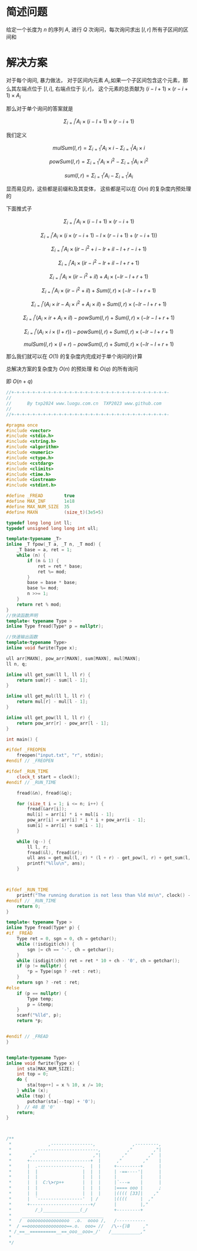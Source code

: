 
# 简述问题

给定一个长度为 $n$ 的序列 $A$, 进行 $Q$ 次询问，每次询问求出 $[l,r]$ 所有子区间的区间和

# 解决方案

对于每个询问, 暴力做法， 对于区间内元素 $A_i$,如果一个子区间包含这个元素，那么其左端点位于 $[l, i]$, 右端点位于 $[i, r]$， 这个元素的总贡献为 $(i-l + 1)  \times  (r-i + 1)  \times  A_i$

那么对于单个询问的答案就是

 $$\Sigma_{i=l}^{r} A_i  \times  (i-l + 1)  \times  (r-i + 1)$$

 

我们定义

$$mulSum(l, r) = \Sigma_{i=1}^{r}A_i \times i - \Sigma_{i=1}^{l}A_i \times i$$

$$powSum(l, r) = \Sigma_{i=1}^{r}A_i \times i^2 - \Sigma_{i=1}^{l}A_i \times i^2$$

$$sum(l, r) = \Sigma_{i=1}^{r}A_i - \Sigma_{i=1}^{l}A_i$$

显而易见的，这些都是前缀和及其变体， 这些都是可以在 $O(n)$ 的复杂度内预处理的

下面推式子

$$\Sigma_{i=l}^{r} A_i  \times  (i-l + 1)  \times  (r-i + 1)$$

$$\Sigma_{i=l}^{r} A_i  \times  (i \times  (r-i + 1)- l \times  (r-i + 1) +  (r-i + 1))$$

$$\Sigma_{i=l}^{r} A_i  \times  (ir-i^2 + i- lr+il - l +  r-i + 1)$$

$$\Sigma_{i=l}^{r} A_i  \times  (ir-i^2 - lr+il - l +  r + 1)$$

$$\Sigma_{i=l}^{r} A_i  \times  (ir-i^2+il) + A_i \times ( - lr - l +  r + 1)$$

$$\Sigma_{i=l}^{r} A_i  \times  (ir-i^2+il) + Sum(l,r) \times ( - lr - l +  r + 1)$$

$$\Sigma_{i=l}^{r} (A_i  \times  ir- A_i  \times  i^2+ A_i  \times il) + Sum(l,r) \times ( - lr - l +  r + 1)$$

$$\Sigma_{i=l}^{r} (A_i  \times  ir+ A_i  \times il) - powSum(l, r) + Sum(l,r) \times ( - lr - l +  r + 1)$$

$$\Sigma_{i=l}^{r} (A_i  \times  i \times (l+r)) - powSum(l, r) + Sum(l,r) \times ( - lr - l +  r + 1)$$

$$ mulSum(l,r) \times (l+r) - powSum(l, r) + Sum(l,r) \times ( - lr - l +  r + 1)$$


那么我们就可以在 $O(1)$ 的复杂度内完成对于单个询问的计算

总解决方案的复杂度为 $O(n)$ 的预处理 和 $O(q)$ 的所有询问

即 $O(n+q)$

```cpp
//+-+-+-+-+-+-+-+-+-+-+-+-+-+-+-+-+-+-+-+-+-+-+-+-+-+-+-+-+-+-
//
//      By txp2024 www.luogu.com.cn  TXP2023 www.github.com
// 
//+-+-+-+-+-+-+-+-+-+-+-+-+-+-+-+-+-+-+-+-+-+-+-+-+-+-+-+-+-+-

#pragma once
#include <vector>
#include <stdio.h>
#include <string.h>
#include <algorithm>
#include <numeric>
#include <ctype.h>
#include <cstdarg>
#include <climits>
#include <time.h>
#include <iostream>
#include <stdint.h>

#define _FREAD        true
#define MAX_INF       1e18
#define MAX_NUM_SIZE  35
#define MAXN          (size_t)(3e5+5)

typedef long long int ll;
typedef unsigned long long int ull;

template<typename _T>
inline _T fpow(_T a, _T n, _T mod) {
    _T base = a, ret = 1;
    while (n) {
        if (n & 1) {
            ret = ret * base;
            ret %= mod;
        }
        base = base * base;
        base %= mod;
        n >>= 1;
    }
    return ret % mod;
}
//快读函数声明
template< typename Type >
inline Type fread(Type* p = nullptr);

//快速输出函数
template<typename Type>
inline void fwrite(Type x);

ull arr[MAXN], pow_arr[MAXN], sum[MAXN], mul[MAXN];
ll n, q;

inline ull get_sum(ll l, ll r) {
    return sum[r] - sum[l - 1];
}

inline ull get_mul(ll l, ll r) {
    return mul[r] - mul[l - 1];
}

inline ull get_pow(ll l, ll r) {
    return pow_arr[r] - pow_arr[l - 1];
}

int main() {

#ifdef _FREOPEN
    freopen("input.txt", "r", stdin);
#endif // _FREOPEN

#ifdef _RUN_TIME
    clock_t start = clock();
#endif // _RUN_TIME

    fread(&n), fread(&q);

    for (size_t i = 1; i <= n; i++) {
        fread(&arr[i]);
        mul[i] = arr[i] * i + mul[i - 1];
        pow_arr[i] = arr[i] * i * i + pow_arr[i - 1];
        sum[i] = arr[i] + sum[i - 1];
    }

    while (q--) {
        ll l, r;
        fread(&l), fread(&r);
        ull ans = get_mul(l, r) * (l + r) - get_pow(l, r) + get_sum(l, r) * (-l * r - l + r + 1);
        printf("%llu\n", ans);
    }



#ifdef _RUN_TIME
    printf("The running duration is not less than %ld ms\n", clock() - start);
#endif // _RUN_TIME
    return 0;
}

template< typename Type >
inline Type fread(Type* p) {
#if _FREAD
    Type ret = 0, sgn = 0, ch = getchar();
    while (!isdigit(ch)) {
        sgn |= ch == '-', ch = getchar();
    }
    while (isdigit(ch)) ret = ret * 10 + ch - '0', ch = getchar();
    if (p != nullptr) {
        *p = Type(sgn ? -ret : ret);
    }
    return sgn ? -ret : ret;
#else
    if (p == nullptr) {
        Type temp;
        p = &temp;
    }
    scanf("%lld", p);
    return *p;


#endif // _FREAD
}


template<typename Type>
inline void fwrite(Type x) {
    int sta[MAX_NUM_SIZE];
    int top = 0;
    do {
        sta[top++] = x % 10, x /= 10;
    } while (x);
    while (top) {
        putchar(sta[--top] + '0');
    }  // 48 是 '0'
    return;
}



/**
 *              ,----------------,              ,---------,
 *         ,-----------------------,          ,"        ,"|
 *       ,"                      ,"|        ,"        ,"  |
 *      +-----------------------+  |      ,"        ,"    |
 *      |  .-----------------.  |  |     +---------+      |
 *      |  |                 |  |  |     | -==----'|      |
 *      |  |                 |  |  |     |         |      |
 *      |  |  C:\>rp++       |  |  |     |`---=    |      |
 *      |  |                 |  |  |     |==== ooo |      ;
 *      |  |                 |  |  |     |(((( [33]|    ,"
 *      |  `-----------------'  | /      |((((     |  ,"
 *      +-----------------------+/       |         |,"
 *         /_)______________(_/          +---------+
 *    _______________________________
 *   /  oooooooooooooooo  .o.  oooo /,   /-----------
 *  / ==ooooooooooooooo==.o.  ooo= //   /\--{)B     ,"
 * /_==__==========__==_ooo__ooo=_/'   /___________,"
 *
 */
```